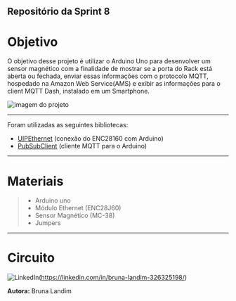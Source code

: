 ## Repositório da Sprint 8
# Objetivo
O objetivo desse projeto é utilizar o Arduino Uno para desenvolver um sensor magnético com a finalidade de mostrar se a porta do Rack está aberta ou fechada, enviar essas informações com o protocolo MQTT, hospedado na Amazon Web Service(AMS) e exibir as informações para o client MQTT Dash, instalado em um Smartphone. 

![imagem do projeto](https://camo.githubusercontent.com/7beef2d4780d87a603d7de49b2da0467c8537dff96575b628a04bd4010ebb1cc/68747470733a2f2f692e696d6775722e636f6d2f4d576870586b562e706e67)

__________________________________________________________

Foram utilizadas as seguintes bibliotecas:
- [UIPEthernet](https://www.arduino.cc/reference/en/libraries/uipethernet/) (conexão do ENC28160 com Arduino)
- [PubSubClient](https://pubsubclient.knolleary.net/api) (cliente MQTT para o Arduino)
_______________________________________________________________________________________
# Materiais
>- Arduino uno
>- Módulo Ethernet (ENC28J60)
>- Sensor Magnético (MC-38)
>-  Jumpers 
___________________________________________________________________________________

# Circuito

<img alt="LinkedIn" src="https://img.shields.io/badge/linkedin%20-%230077B5.svg?&style=for-the-badge&logo=linkedin&logoColor=white"/>(https://linkedin.com/in/bruna-landim-326325198/)

**Autora:** Bruna Landim 













